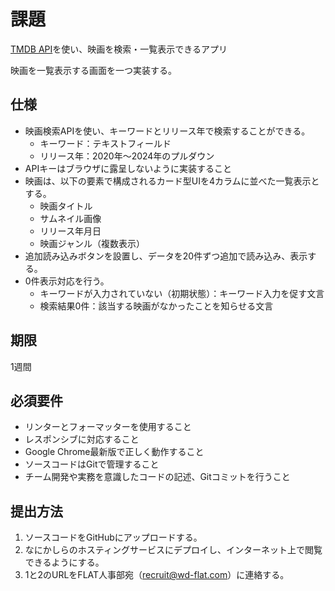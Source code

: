 # 課題
[TMDB API](https://developer.themoviedb.org/reference/intro/getting-started)を使い、映画を検索・一覧表示できるアプリ

映画を一覧表示する画面を一つ実装する。

## 仕様
- 映画検索APIを使い、キーワードとリリース年で検索することができる。
    - キーワード：テキストフィールド
    - リリース年：2020年〜2024年のプルダウン
- APIキーはブラウザに露呈しないように実装すること
- 映画は、以下の要素で構成されるカード型UIを4カラムに並べた一覧表示とする。
    - 映画タイトル
    - サムネイル画像
    - リリース年月日
    - 映画ジャンル（複数表示）
- 追加読み込みボタンを設置し、データを20件ずつ追加で読み込み、表示する。
- 0件表示対応を行う。
    - キーワードが入力されていない（初期状態）：キーワード入力を促す文言
    - 検索結果0件：該当する映画がなかったことを知らせる文言

## 期限
1週間

## 必須要件
- リンターとフォーマッターを使用すること
- レスポンシブに対応すること
- Google Chrome最新版で正しく動作すること
- ソースコードはGitで管理すること
- チーム開発や実務を意識したコードの記述、Gitコミットを行うこと

## 提出方法
1. ソースコードをGitHubにアップロードする。
2. なにかしらのホスティングサービスにデプロイし、インターネット上で閲覧できるようにする。
3. 1と2のURLをFLAT人事部宛（recruit@wd-flat.com）に連絡する。

